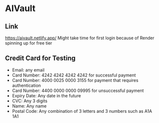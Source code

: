 # AIVault

## Link

https://aivault.netlify.app/
Might take time for first login because of Render spinning up for free tier

## Credit Card for Testing

- Email: any email
- Card Number: 4242 4242 4242 4242 for successful payment
- Card Number: 4000 0025 0000 3155 for payment that requires authentication
- Card Number: 4400 0000 0000 09995 for unsuccessful payment
- Expiry Date: Any date in the future
- CVC: Any 3 digits
- Name: Any name
- Postal Code: Any combination of 3 letters and 3 numbers such as A1A 1A1
